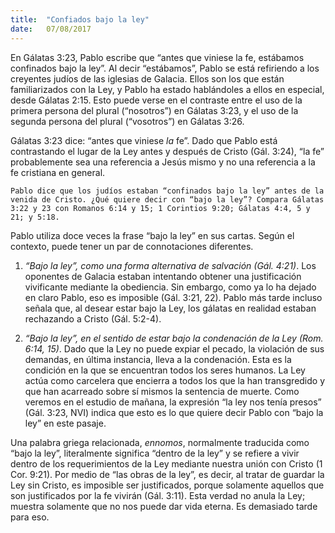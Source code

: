 ```yaml
---
title:  "Confiados bajo la ley"
date:   07/08/2017
---
```


En Gálatas 3:23, Pablo escribe que “antes que viniese la fe, estábamos confinados bajo la ley”. Al decir “estábamos”, Pablo se está refiriendo a los creyentes judíos de las iglesias de Galacia. Ellos son los que están familiarizados con la Ley, y Pablo ha estado hablándoles a ellos en especial, desde Gálatas 2:15. Esto puede verse en el contraste entre el uso de la primera persona del plural (“nosotros”) en Gálatas 3:23, y el uso de la segunda persona del plural (“vosotros”) en Gálatas 3:26.

Gálatas 3:23 dice: “antes que viniese *la* fe”. Dado que Pablo está contrastando el lugar de la Ley antes y después de Cristo (Gál. 3:24), “la fe” probablemente sea una referencia a Jesús mismo y no una referencia a la fe cristiana en general.

`Pablo dice que los judíos estaban “confinados bajo la ley” antes de la venida de Cristo. ¿Qué quiere decir con “bajo la ley”? Compara Gálatas 3:22 y 23 con Romanos 6:14 y 15; 1 Corintios 9:20; Gálatas 4:4, 5 y 21; y 5:18.`

Pablo utiliza doce veces la frase “bajo la ley” en sus cartas. Según el contexto, puede tener un par de connotaciones diferentes.

1. *“Bajo la ley”, como una forma alternativa de salvación (Gál. 4:21)*. Los oponentes de Galacia estaban intentando obtener una justificación vivificante mediante la obediencia. Sin embargo, como ya lo ha dejado en claro Pablo, eso es imposible (Gál. 3:21, 22). Pablo más tarde incluso señala que, al desear estar bajo la Ley, los gálatas en realidad estaban rechazando a Cristo (Gál. 5:2-4).

2. *“Bajo la ley”, en el sentido de estar bajo la condenación de la Ley (Rom. 6:14, 15)*. Dado que la Ley no puede expiar el pecado, la violación de sus demandas, en última instancia, lleva a la condenación. Esta es la condición en la que se encuentran todos los seres humanos. La Ley actúa como carcelera que encierra a todos los que la han transgredido y que han acarreado sobre sí mismos la sentencia de muerte. Como veremos en el estudio de mañana, la expresión “la ley nos tenía presos” (Gál. 3:23, NVI) indica que esto es lo que quiere decir Pablo con “bajo la ley” en este pasaje.

Una palabra griega relacionada, *ennomos*, normalmente traducida como “bajo la ley”, literalmente significa “dentro de la ley” y se refiere a vivir dentro de los requerimientos de la Ley mediante nuestra unión con Cristo (1 Cor. 9:21). Por medio de “las obras de la ley”, es decir, al tratar de guardar la Ley sin Cristo, es imposible ser justificados, porque solamente aquellos que son justificados por la fe vivirán (Gál. 3:11). Esta verdad no anula la Ley; muestra solamente que no nos puede dar vida eterna. Es demasiado tarde para eso.